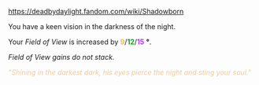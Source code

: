 https://deadbydaylight.fandom.com/wiki/Shadowborn

<p>You have a keen vision in the darkness of the night.
<p>Your <i>Field of View</i> is increased by <span class="clr" style="color: #e8c252;"><b>9</b></span>/<span class="clr" style="color: #199b1e;"><b>12</b></span>/<span class="clr" style="color: #ac3ee3;"><b>15</b></span> <b>°</b>.
</p><p><i>Field of View gains do not stack.</i>
</p><p><i><span class="clr clr9" style="color: #e7cda2 ;">"Shining in the darkest dark, his eyes pierce the night and sting your soul."</span></i>
</p>
</p>